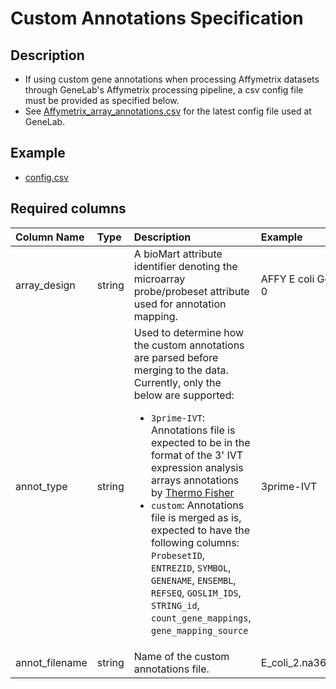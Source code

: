 # Custom Annotations Specification

## Description

* If using custom gene annotations when processing Affymetrix datasets through GeneLab's Affymetrix processing pipeline, a csv config file must be provided as specified below.
* See [Affymetrix_array_annotations.csv](../Array_Annotations/Affymetrix_array_annotations.csv) for the latest config file used at GeneLab.


## Example

- [config.csv](config.csv)


## Required columns

| Column Name | Type | Description | Example |
|:------------|:-----|:------------|:--------|
| array_design | string | A bioMart attribute identifier denoting the microarray probe/probeset attribute used for annotation mapping. | AFFY E coli Genome 2 0 |
| annot_type | string | Used to determine how the custom annotations are parsed before merging to the data. Currently, only the below are supported: <ul><li>`3prime-IVT`: Annotations file is expected to be in the format of the 3' IVT expression analysis arrays annotations by [Thermo Fisher](https://www.thermofisher.com/us/en/home/life-science/microarray-analysis/microarray-data-analysis/genechip-array-annotation-files.html)</li><li>`custom`: Annotations file is merged as is, expected to have the following columns: `ProbesetID`, `ENTREZID`, `SYMBOL`, `GENENAME`, `ENSEMBL`, `REFSEQ`, `GOSLIM_IDS`, `STRING_id`, `count_gene_mappings`, `gene_mapping_source`</li></ul> | 3prime-IVT |
| annot_filename | string | Name of the custom annotations file. | E_coli_2.na36.annot.csv |
